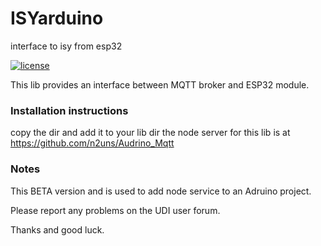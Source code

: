 # ISYarduino
interface to isy from esp32

[![license](https://img.shields.io/github/license/mashape/apistatus.svg)](https://github.com/exking/udi-mqtt-poly/blob/master/LICENSE)

This lib provides an interface between MQTT broker and ESP32 module.

### Installation instructions
copy the dir and add it to your lib dir
the node server for this lib is at
https://github.com/n2uns/Audrino_Mqtt

### Notes

This BETA version and is used to add node service to an Adruino project.

Please report any problems on the UDI user forum.

Thanks and good luck.
